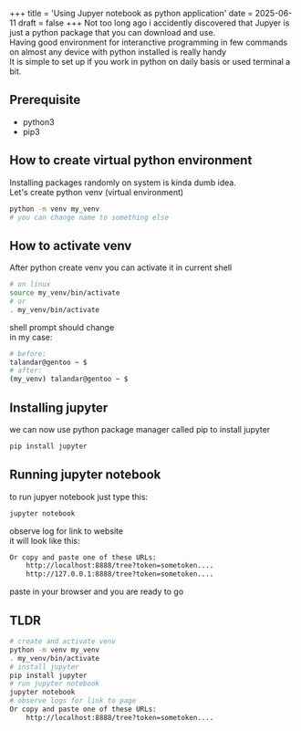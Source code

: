 +++
title = 'Using Jupyer notebook as python application'
date = 2025-06-11
draft = false
+++
Not too long ago i accidently discovered that Jupyer is just a python package that you can download and use.\
Having good environment for interanctive programming in few commands on almost any device with python installed is really handy\
It is simple to set up if you work in python on daily basis or used terminal a bit.

## Prerequisite
- python3
- pip3

## How to create virtual python environment
Installing packages randomly on system is kinda dumb idea.\
Let's create python venv (virtual environment)
```bash
python -m venv my_venv
# you can change name to something else
```
## How to activate venv
After python create venv you can activate it in current shell
```bash
# on linux
source my_venv/bin/activate
# or 
. my_venv/bin/activate
```
shell prompt should change\
in my case:
```bash
# before:
talandar@gentoo ~ $
# after:
(my_venv) talandar@gentoo ~ $
```

## Installing jupyter
we can now use python package manager called pip to install jupyter
```bash
pip install jupyter
```
## Running jupyter notebook
to run jupyer notebook just type this:
```bash
jupyter notebook 
```
observe log for link to website\
it will look like this:
```bash
Or copy and paste one of these URLs:
    http://localhost:8888/tree?token=sometoken....
    http://127.0.0.1:8888/tree?token=sometoken....
```
paste in your browser and you are ready to go

## TLDR
```bash
# create and activate venv
python -m venv my_venv
. my_venv/bin/activate
# install jupyter
pip install jupyter
# run jupyter notebook
jupyter notebook 
# observe logs for link to page
Or copy and paste one of these URLs:
    http://localhost:8888/tree?token=sometoken....
```
